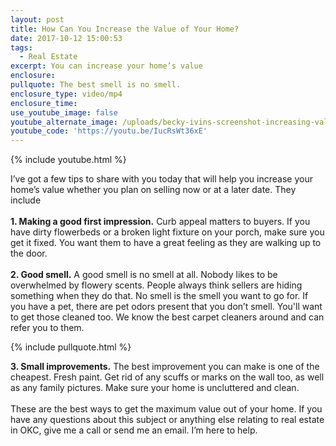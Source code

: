 ```yaml
---
layout: post
title: How Can You Increase the Value of Your Home?
date: 2017-10-12 15:00:53
tags:
  - Real Estate
excerpt: You can increase your home’s value
enclosure:
pullquote: The best smell is no smell.
enclosure_type: video/mp4
enclosure_time:
use_youtube_image: false
youtube_alternate_image: /uploads/becky-ivins-screenshot-increasing-value-youtube.jpg
youtube_code: 'https://youtu.be/IucRsWt36xE'
---
```



{% include youtube.html %}

I’ve got a few tips to share with you today that will help you increase your home’s value whether you plan on selling now or at a later date. They include<br><br>**1. Making a good first impression.** Curb appeal matters to buyers. If you have dirty flowerbeds or a broken light fixture on your porch, make sure you get it fixed. You want them to have a great feeling as they are walking up to the door.<br><br>**2. Good smell.** A good smell is no smell at all. Nobody likes to be overwhelmed by flowery scents. People always think sellers are hiding something when they do that. No smell is the smell you want to go for. If you have a pet, there are pet odors present that you don’t smell. You'll want to get those cleaned too. We know the best carpet cleaners around and can refer you to them.

{% include pullquote.html %}

**3. Small improvements.** The best improvement you can make is one of the cheapest. Fresh paint. Get rid of any scuffs or marks on the wall too, as well as any family pictures. Make sure your home is uncluttered and clean.<br><br>These are the best ways to get the maximum value out of your home. If you have any questions about this subject or anything else relating to real estate in OKC, give me a call or send me an email. I’m here to help.